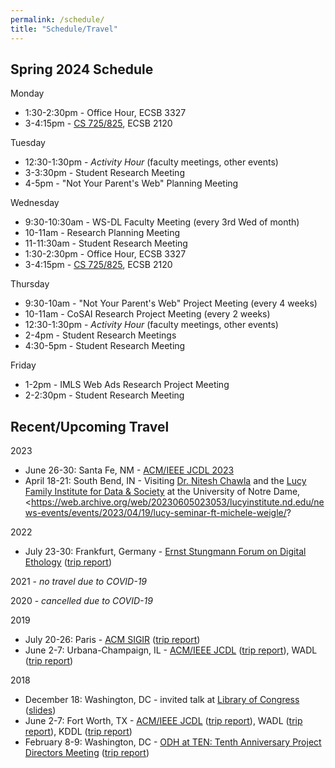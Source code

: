 ```yaml
---
permalink: /schedule/
title: "Schedule/Travel"
---
```


## Spring 2024 Schedule

Monday

* 1:30-2:30pm - Office Hour, ECSB 3327
* 3-4:15pm - [CS 725/825](https://weiglemc.github.io/teaching/2024-spr-cs725825), ECSB 2120

Tuesday

* 12:30-1:30pm - *Activity Hour* (faculty meetings, other events)
* 3-3:30pm - Student Research Meeting
* 4-5pm - "Not Your Parent's Web" Planning Meeting

Wednesday

* 9:30-10:30am - WS-DL Faculty Meeting (every 3rd Wed of month)
* 10-11am - Research Planning Meeting
* 11-11:30am - Student Research Meeting
* 1:30-2:30pm - Office Hour, ECSB 3327
* 3-4:15pm - [CS 725/825](https://weiglemc.github.io/teaching/2024-spr-cs725825), ECSB 2120

Thursday

* 9:30-10am - "Not Your Parent's Web" Project Meeting (every 4 weeks)
* 10-11am - CoSAI Research Project Meeting (every 2 weeks)
* 12:30-1:30pm - *Activity Hour* (faculty meetings, other events)
* 2-4pm - Student Research Meetings
* 4:30-5pm - Student Research Meeting

Friday

* 1-2pm - IMLS Web Ads Research Project Meeting
* 2-2:30pm - Student Research Meeting

## Recent/Upcoming Travel

2023

* June 26-30: Santa Fe, NM - [ACM/IEEE JCDL 2023](https://2023.jcdl.org/)
* April 18-21: South Bend, IN - Visiting [Dr. Nitesh Chawla](https://lucyinstitute.nd.edu/people/leadership-team/nitesh-chawla/) and the [Lucy Family Institute for Data & Society](https://lucyinstitute.nd.edu/) at the University of Notre Dame, <https://web.archive.org/web/20230605023053/lucyinstitute.nd.edu/news-events/events/2023/04/19/lucy-seminar-ft-michele-weigle/?

2022

* July 23-30: Frankfurt, Germany  - [Ernst Stungmann Forum on Digital Ethology](https://www.esforum.de/forums/ESF34_Digital_Ethology.html) ([trip report](https://ws-dl.blogspot.com/2022/08/2022-08-03-ernst-strungmann-forum-on.html))

2021 - *no travel due to COVID-19*

2020 - *cancelled due to COVID-19*

2019

* July 20-26: Paris - [ACM SIGIR](http://sigir.org/sigir2019/) ([trip report](https://ws-dl.blogspot.com/2019/07/2019-07-30-sigir-2019-in-paris-trip.html))
* June 2-7: Urbana-Champaign, IL - [ACM/IEEE JCDL](http://2019.jcdl.org) ([trip report](https://ws-dl.blogspot.com/2019/06/2019-06-05-joint-conference-on-digital.html)), WADL ([trip report](https://ws-dl.blogspot.com/2019/06/2019-06-20-web-archiving-and-digital.html))

2018

* December 18: Washington, DC - invited talk at [Library of Congress](https://www.loc.gov) ([slides](https://www.slideshare.net/mweigle/wsdls-work-towards-enabling-personal-use-of-web-archives-126145392))
* June 2-7: Fort Worth, TX - [ACM/IEEE JCDL](http://2018.jcdl.org) ([trip report](http://ws-dl.blogspot.com/2018/06/2018-06-08-joint-conference-on-digital_8.html)), WADL ([trip report](http://ws-dl.blogspot.com/2018/06/2018-06-11-web-archive-and-digital.html)), KDDL ([trip report](http://ws-dl.blogspot.com/2018/06/2018-06-11-knowledge-discovery-from.html))
* February 8-9: Washington, DC - [ODH at TEN: Tenth Anniversary Project Directors Meeting](https://www.neh.gov/divisions/odh/grant-news/odh-ten-our-tenth-anniversary-project-directors-meeting) ([trip report](http://ws-dl.blogspot.com/2018/03/2018-03-12-neh-odh-project-directors.html))

